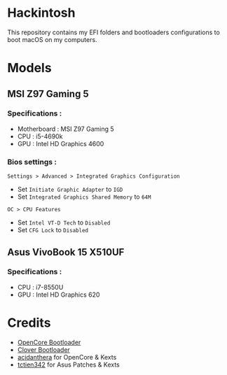 # Hackintosh

This repository contains my EFI folders and bootloaders configurations to boot macOS on my computers.

# Models

## MSI Z97 Gaming 5

### Specifications :

- Motherboard : MSI Z97 Gaming 5
- CPU : i5-4690k
- GPU : Intel HD Graphics 4600

### Bios settings :

`Settings > Advanced > Integrated Graphics Configuration`

- Set `Initiate Graphic Adapter` to `IGD`
- Set `Integrated Graphics Shared Memory` to `64M`

`OC > CPU Features`

- Set `Intel VT-D Tech` to `Disabled`
- Set `CFG Lock` to `Disabled`

## Asus VivoBook 15 X510UF

### Specifications :

- CPU : i7-8550U
- GPU : Intel HD Graphics 620

# Credits

- [OpenCore Bootloader](https://github.com/acidanthera/OpenCorePkg)
- [Clover Bootloader](https://github.com/CloverHackyColor/CloverBootloader)
- [acidanthera](https://github.com/acidanthera) for OpenCore & Kexts
- [tctien342](https://github.com/tctien342/Asus-Vivobook-S510UA-Hackintosh) for Asus Patches & Kexts